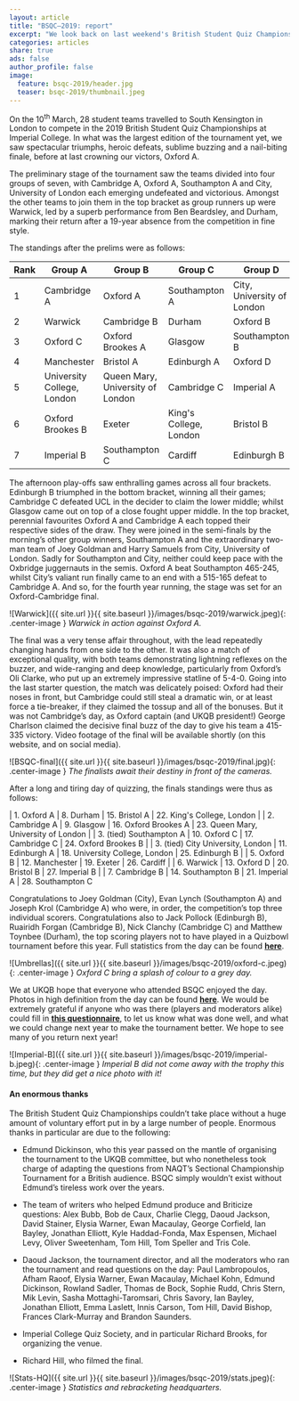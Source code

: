 ```yaml
---
layout: article
title: "BSQC–2019: report"
excerpt: "We look back on last weekend's British Student Quiz Championships."
categories: articles
share: true
ads: false
author_profile: false
image:
  feature: bsqc-2019/header.jpg
  teaser: bsqc-2019/thumbnail.jpeg
---
```


On the 10<sup>th</sup> March, 28 student teams travelled to South Kensington in London to compete in the 2019 British Student Quiz Championships at Imperial College. In what was the largest edition of the tournament yet, we saw spectacular triumphs, heroic defeats, sublime buzzing and a nail-biting finale, before at last crowning our victors, Oxford A.

The preliminary stage of the tournament saw the teams divided into four groups of seven, with Cambridge A, Oxford A, Southampton A and City, University of London each emerging undefeated and victorious. Amongst the other teams to join them in the top bracket as group runners up were Warwick, led by a superb performance from Ben Beardsley, and Durham, marking their return after a 19-year absence from the competition in fine style.

The standings after the prelims were as follows:

| Rank | Group A                    | Group B                          | Group C                | Group D                    |
|------|----------------------------|----------------------------------|------------------------|----------------------------|
| 1    | Cambridge A                | Oxford A                         | Southampton A          | City, University of London |
| 2    | Warwick                    | Cambridge B                      | Durham                 | Oxford B                   |
| 3    | Oxford C                   | Oxford Brookes A                 | Glasgow                | Southampton B              |
| 4    | Manchester                 | Bristol A                        | Edinburgh A            | Oxford D                   |
| 5    | University College, London | Queen Mary, University of London | Cambridge C            | Imperial A                 |
| 6    | Oxford Brookes B           | Exeter                           | King's College, London | Bristol B                  |
| 7    | Imperial B                 | Southampton C                    | Cardiff                | Edinburgh B                |

The afternoon play-offs saw enthralling games across all four brackets. Edinburgh B triumphed in the bottom bracket, winning all their games; Cambridge C defeated UCL in the decider to claim the lower middle; whilst Glasgow came out on top of a close fought upper middle. In the top bracket, perennial favourites Oxford A and Cambridge A each topped their respective sides of the draw. They were joined in the semi-finals by the morning’s other group winners, Southampton A and the extraordinary two-man team of Joey Goldman and Harry Samuels from City, University of London. Sadly for Southampton and City, neither could keep pace with the Oxbridge juggernauts in the semis. Oxford A beat Southampton 465-245, whilst City’s valiant run finally came to an end with a 515-165 defeat to Cambridge A. And so, for the fourth year running, the stage was set for an Oxford-Cambridge final.

![Warwick]({{ site.url }}{{ site.baseurl }}/images/bsqc-2019/warwick.jpeg){: .center-image }
*Warwick in action against Oxford A.*

The final was a very tense affair throughout, with the lead repeatedly changing hands from one side to the other. It was also a match of exceptional quality, with both teams demonstrating lightning reflexes on the buzzer, and wide-ranging and deep knowledge, particularly from Oxford’s Oli Clarke, who put up an extremely impressive statline of 5-4-0. Going into the last starter question, the match was delicately poised: Oxford had their noses in front, but Cambridge could still steal a dramatic win, or at least force a tie-breaker, if they claimed the tossup and all of the bonuses. But it was not Cambridge’s day, as Oxford captain (and UKQB president!) George Charlson claimed the decisive final buzz of the day to give his team a 415-335 victory. Video footage of the final will be available shortly (on this website, and on social media).

![BSQC-final]({{ site.url }}{{ site.baseurl }}/images/bsqc-2019/final.jpg){: .center-image }
*The finalists await their destiny in front of the cameras.*

After a long and tiring day of quizzing, the finals standings were thus as follows:


| 1. Oxford A | 8. Durham | 15. Bristol A | 22. King's College, London |
| 2. Cambridge A | 9. Glasgow | 16. Oxford Brookes A | 23. Queen Mary, University of London |
| 3. (tied) Southampton A | 10. Oxford C | 17. Cambridge C | 24. Oxford Brookes B |
| 3. (tied) City University, London | 11. Edinburgh A | 18. University College, London | 25. Edinburgh B |
| 5. Oxford B | 12. Manchester | 19. Exeter | 26. Cardiff |
| 6. Warwick | 13. Oxford D | 20. Bristol B | 27. Imperial B |
| 7. Cambridge B | 14. Southampton B | 21. Imperial A | 28. Southampton C

Congratulations to Joey Goldman (City), Evan Lynch (Southampton A) and Joseph Krol (Cambridge A) who were, in order, the competition’s top three individual scorers. Congratulations also to Jack Pollock (Edinburgh B), Ruairidh Forgan (Cambridge B), Nick Clanchy (Cambridge C) and Matthew Toynbee (Durham), the top scoring players not to have played in a Quizbowl tournament before this year. Full statistics from the day can be found [**here**](http://hsquizbowl.org/db/tournaments/5702/).

![Umbrellas]({{ site.url }}{{ site.baseurl }}/images/bsqc-2019/oxford-c.jpeg){: .center-image }
*Oxford C bring a splash of colour to a grey day.*

We at UKQB hope that everyone who attended BSQC enjoyed the day. Photos in high definition from the day can be found [**here**](https://photos.app.goo.gl/pwDy5pm9PvpWjCMF6). We would be extremely grateful if anyone who was there (players and moderators alike) could fill in [**this questionnaire**](https://goo.gl/forms/k6ZQhV2N8yRZpZSO2), to let us know what was done well, and what we could change next year to make the tournament better. We hope to see many of you return next year!

![Imperial-B]({{ site.url }}{{ site.baseurl }}/images/bsqc-2019/imperial-b.jpeg){: .center-image }
*Imperial B did not come away with the trophy this time, but they did get a nice photo with it!*

#### An enormous thanks
The British Student Quiz Championships couldn’t take place without a huge amount of voluntary effort put in by a large number of people. Enormous thanks in particular are due to the following:

- Edmund Dickinson, who this year passed on the mantle of organising the tournament to the UKQB committee, but who nonetheless took charge of adapting the questions from NAQT’s Sectional Championship Tournament for a British audience. BSQC simply wouldn’t exist without Edmund’s tireless work over the years.

- The team of writers who helped Edmund produce and Briticize questions: Alex Bubb, Bob de Caux, Charlie Clegg, Daoud Jackson, David Stainer, Elysia Warner, Ewan Macaulay, George Corfield, Ian Bayley, Jonathan Elliott, Kyle Haddad-Fonda, Max Espensen, Michael Levy, Oliver Sweetenham, Tom Hill, Tom Speller and Tris Cole.

- Daoud Jackson, the tournament director, and all the moderators who ran the tournament and read questions on the day: Paul Lambropoulos, Afham Raoof, Elysia Warner, Ewan Macaulay, Michael Kohn, Edmund Dickinson, Rowland Sadler, Thomas de Bock, Sophie Rudd, Chris Stern, Mik Levin, Sasha Mottaghi-Taromsari, Chris Savory, Ian Bayley, Jonathan Elliott, Emma Laslett, Innis Carson, Tom Hill, David Bishop, Frances Clark-Murray and Brandon Saunders.

- Imperial College Quiz Society, and in particular Richard Brooks, for organizing the venue.

- Richard Hill, who filmed the final.

![Stats-HQ]({{ site.url }}{{ site.baseurl }}/images/bsqc-2019/stats.jpeg){: .center-image }
*Statistics and rebracketing headquarters.*

